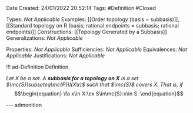 <br />
<br />

Date Created: 24/01/2022 20:52:14
Tags: #Definition #Closed 

Types: _Not Applicable_
Examples: [[Order topology (basis = subbasis)]], [[Standard topology on R (basis; rational endpoints = subbasis; rational endpoints)]] 
Constructions: [[Topology Generated by a Subbasis]]
Generalizations: _Not Applicable_

Properties: _Not Applicable_
Sufficiencies: _Not Applicable_
Equivalences: _Not Applicable_
Justifications: _Not Applicable_

!!! ad-Definition Definition.

_Let $X$ be a set. A **subbasis for a topology on $X$** is a set $\mc{S}\subseteq\mc{P}\l(X\r)$ such that $\mc{S}$ covers $X$. That is, if_
$$\begin{equation}
    \fa x\in X:\ex S\in\mc{S}:x\in S.
\end{equation}$$

--- admonition
